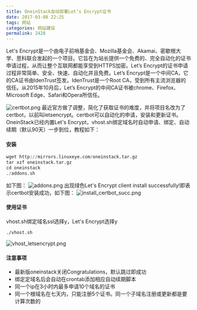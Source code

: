 ```yaml
---
title: OneinStack自动部署Let’s Encrypt证书
date: 2017-03-08 22:25
tags: 网站
categories: 网站建设
permalink: 2428
---
```


Let's Encrypt是一个由电子前哨基金会、Mozilla基金会、Akamai、密歇根大学、思科联合发起的一个项目。它旨在为站长提供一个免费的、完全自动化的证书申请过程，从而让整个互联网都能享受到HTTPS加密。Let’s Encrypt的证书申请过程非常简单、安全、快速、自动化并且免费。Let’s Encrypt是一个中间CA，它的CA证书由IdenTrust签发。IdenTrust是一个Root CA，受到所有主流浏览器的信任。从2015年10月后，Let’s Encrypt的中间CA证书被chrome、Firefox、Microsoft Edge、Safari和Opera所信任。


<!--more-->
![certbot.png][1]
最近官方做了调整，简化了获取证书的难度，并将项目名改为了certbot，以前叫letsencrypt。certbot可以自动化的申请，安装和更新证书。
OneinStack已经内置Let's Encrypt，vhost.sh绑定域名时自动申请、绑定、自动续期（默认90天）一步到位，教程如下：
#### 安装
```python
wget http://mirrors.linuxeye.com/oneinstack.tar.gz
tar xzf oneinstack.tar.gz
cd oneinstack
./addons.sh
```
如下图：
![addons.png][2]
出现绿色Let's Encrypt client install successfully!即表示certbot安装成功，如下图：
![install_certbot_succ.png][3]
#### 使用证书
vhost.sh绑定域名ssl选择y，Let's Encrypt选择y
```
./vhost.sh
```
![vhost_letsencrypt.png][4]
#### 注意事项
 - 最新版oneinstack关闭Congratulations，默认跳过即成功
 - 绑定定域名后会自动在crontab添加相应自动续期脚本
 - 同一个ip在3小时内最多申请10个域名的证书
 - 同一个根域名在七天内，只能注册5个证书。同一个子域名注册或更新都是要计算次数的


  [1]: https://cdn.uu126.cn/usr/uploads/2017/03/1698193804.png
  [2]: https://cdn.uu126.cn/usr/uploads/2017/03/3383816182.png
  [3]: https://cdn.uu126.cn/usr/uploads/2017/03/3984604171.png
  [4]: https://cdn.uu126.cn/usr/uploads/2017/03/1217737772.png